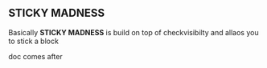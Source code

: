 ## STICKY MADNESS ##

Basically **STICKY MADNESS** is build on top of checkvisibilty and allaos you to stick a block

doc comes after



